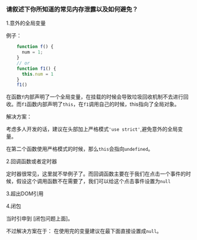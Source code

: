 
### 请叙述下你所知道的常见内存泄露以及如何避免？

1.意外的全局变量

例子：
```javascript
    function f() {
      num = 1;
    }
    // or 
    function f1() {
      this.num = 1
    }
    f1()
```
在函数```f```内部声明了一个全局变量，在挂载的时候会导致垃圾回收机制不去进行回收。而```f1```函数内部声明了```this```，在```f1```调用自己的时候，this指向了全局对象。

解决方案：

考虑多人开发的话，建议在头部加上严格模式```'use strict'```,避免意外的全局变量。

在第二个函数使用严格模式的时候，那么```this```会指向```undefined```。


2.回调函数或者定时器

定时器很常见，这里就不举例子了。而回调函数主要在于我们在点击一个事件的时候，假设这个调用函数不在需要了，我们可以给这个点击事件设置为```null```

3.超出DOM引用

4.闭包

当时引申到 [闭包问题上面]。

不过解决方案在于： 在使用完的变量建议在最下面直接设置成```null```。

